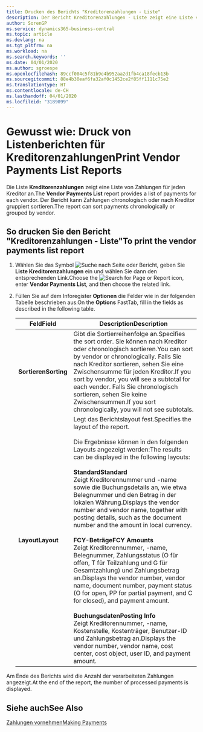 ```yaml
---
title: Drucken des Berichts "Kreditorenzahlungen - Liste"
description: Der Bericht Kreditorenzahlungen - Liste zeigt eine Liste von Zahlungen für jeden Kreditor an. Der Bericht kann Zahlungen chronologisch oder nach Kreditor gruppiert sortieren.
author: SorenGP
ms.service: dynamics365-business-central
ms.topic: article
ms.devlang: na
ms.tgt_pltfrm: na
ms.workload: na
ms.search.keywords: ''
ms.date: 04/01/2020
ms.author: sgroespe
ms.openlocfilehash: 89ccf004c5f81b9e4b952aa2d1fb4ca18fecb13b
ms.sourcegitcommit: 88e4b30eaf6fa32af0c1452ce2f85ff1111c75e2
ms.translationtype: HT
ms.contentlocale: de-CH
ms.lasthandoff: 04/01/2020
ms.locfileid: "3189099"
---
```

# <a name="print-vendor-payments-list-reports"></a><span data-ttu-id="524d9-104">Gewusst wie: Druck von Listenberichten für Kreditorenzahlungen</span><span class="sxs-lookup"><span data-stu-id="524d9-104">Print Vendor Payments List Reports</span></span>
<span data-ttu-id="524d9-105">Die Liste **Kreditorenzahlungen** zeigt eine Liste von Zahlungen für jeden Kreditor an.</span><span class="sxs-lookup"><span data-stu-id="524d9-105">The **Vendor Payments List** report provides a list of payments for each vendor.</span></span> <span data-ttu-id="524d9-106">Der Bericht kann Zahlungen chronologisch oder nach Kreditor gruppiert sortieren.</span><span class="sxs-lookup"><span data-stu-id="524d9-106">The report can sort payments chronologically or grouped by vendor.</span></span>  

## <a name="to-print-the-vendor-payments-list-report"></a><span data-ttu-id="524d9-107">So drucken Sie den Bericht "Kreditorenzahlungen - Liste"</span><span class="sxs-lookup"><span data-stu-id="524d9-107">To print the vendor payments list report</span></span>  

1.  <span data-ttu-id="524d9-108">Wählen Sie das Symbol ![Suche nach Seite oder Bericht](../../media/ui-search/search_small.png "Suche nach Seiten- oder Berichtssymbolen"), geben Sie **Liste Kreditorenzahlungen** ein und wählen Sie dann den entsprechenden Link.</span><span class="sxs-lookup"><span data-stu-id="524d9-108">Choose the ![Search for Page or Report](../../media/ui-search/search_small.png "Search for Page or Report icon") icon, enter **Vendor Payments List**, and then choose the related link.</span></span>  
2.  <span data-ttu-id="524d9-109">Füllen Sie auf dem Inforegister **Optionen** die Felder wie in der folgenden Tabelle beschrieben aus.</span><span class="sxs-lookup"><span data-stu-id="524d9-109">On the **Options** FastTab, fill in the fields as described in the following table.</span></span>  

    |<span data-ttu-id="524d9-110">Feld</span><span class="sxs-lookup"><span data-stu-id="524d9-110">Field</span></span>|<span data-ttu-id="524d9-111">Description</span><span class="sxs-lookup"><span data-stu-id="524d9-111">Description</span></span>|  
    |---------------------------------|---------------------------------------|  
    |<span data-ttu-id="524d9-112">**Sortieren**</span><span class="sxs-lookup"><span data-stu-id="524d9-112">**Sorting**</span></span>|<span data-ttu-id="524d9-113">Gibt die Sortierreihenfolge an.</span><span class="sxs-lookup"><span data-stu-id="524d9-113">Specifies the sort order.</span></span> <span data-ttu-id="524d9-114">Sie können nach Kreditor oder chronologisch sortieren.</span><span class="sxs-lookup"><span data-stu-id="524d9-114">You can sort by vendor or chronologically.</span></span> <span data-ttu-id="524d9-115">Falls Sie nach Kreditor sortieren, sehen Sie eine Zwischensumme für jeden Kreditor.</span><span class="sxs-lookup"><span data-stu-id="524d9-115">If you sort by vendor, you will see a subtotal for each vendor.</span></span> <span data-ttu-id="524d9-116">Falls Sie chronologisch sortieren, sehen Sie keine Zwischensummen.</span><span class="sxs-lookup"><span data-stu-id="524d9-116">If you sort chronologically, you will not see subtotals.</span></span>|  
    |<span data-ttu-id="524d9-117">**Layout**</span><span class="sxs-lookup"><span data-stu-id="524d9-117">**Layout**</span></span>|<span data-ttu-id="524d9-118">Legt das Berichtslayout fest.</span><span class="sxs-lookup"><span data-stu-id="524d9-118">Specifies the layout of the report.</span></span><br /><br /> <span data-ttu-id="524d9-119">Die Ergebnisse können in den folgenden Layouts angezeigt werden:</span><span class="sxs-lookup"><span data-stu-id="524d9-119">The results can be displayed in the following layouts:</span></span><br /><br /> <span data-ttu-id="524d9-120">**Standard**</span><span class="sxs-lookup"><span data-stu-id="524d9-120">**Standard**</span></span><br /> <span data-ttu-id="524d9-121">Zeigt Kreditorennummer und -name sowie die Buchungsdetails an, wie etwa Belegnummer und den Betrag in der lokalen Währung.</span><span class="sxs-lookup"><span data-stu-id="524d9-121">Displays the vendor number and vendor name, together with posting details, such as the document number and the amount in local currency.</span></span><br /><br /> <span data-ttu-id="524d9-122">**FCY-Beträge**</span><span class="sxs-lookup"><span data-stu-id="524d9-122">**FCY Amounts**</span></span><br /> <span data-ttu-id="524d9-123">Zeigt Kreditorennummer, -name, Belegnummer, Zahlungsstatus (O für offen, T für Teilzahlung und G für Gesamtzahlung) und Zahlungsbetrag an.</span><span class="sxs-lookup"><span data-stu-id="524d9-123">Displays the vendor number, vendor name, document number, payment status (O for open, PP for partial payment, and C for closed), and payment amount.</span></span><br /><br /> <span data-ttu-id="524d9-124">**Buchungsdaten**</span><span class="sxs-lookup"><span data-stu-id="524d9-124">**Posting Info**</span></span><br /> <span data-ttu-id="524d9-125">Zeigt Kreditorennummer, -name, Kostenstelle, Kostenträger, Benutzer-ID und Zahlungsbetrag an.</span><span class="sxs-lookup"><span data-stu-id="524d9-125">Displays the vendor number, vendor name, cost center, cost object, user ID, and payment amount.</span></span>|  

 <span data-ttu-id="524d9-126">Am Ende des Berichts wird die Anzahl der verarbeiteten Zahlungen angezeigt.</span><span class="sxs-lookup"><span data-stu-id="524d9-126">At the end of the report, the number of processed payments is displayed.</span></span>  

## <a name="see-also"></a><span data-ttu-id="524d9-127">Siehe auch</span><span class="sxs-lookup"><span data-stu-id="524d9-127">See Also</span></span>  
[<span data-ttu-id="524d9-128">Zahlungen vornehmen</span><span class="sxs-lookup"><span data-stu-id="524d9-128">Making Payments</span></span>](../../payables-make-payments.md)
